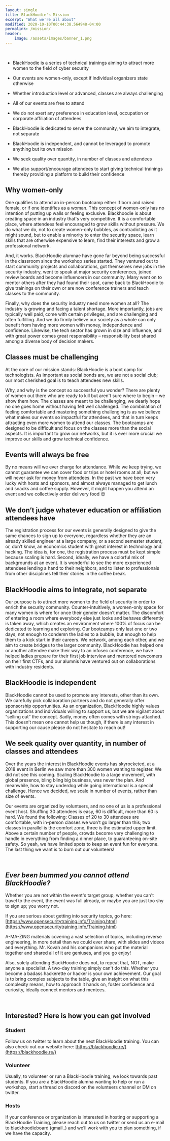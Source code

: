 ```yaml
---
layout: single
title: BlackHoodie's Mission
excerpt: "What we're all about"
modified: 2020-10-10T00:44:38.564948-04:00
permalink: /mission/
header:
    image: /assets/images/banner_1.png
---
```


<br/>


* BlackHoodie is a series of technical trainings aiming to attract more women to the field of cyber security

* Our events are women-only, except if individual organizers state otherwise

* Whether introduction level or advanced, classes are always challenging

* All of our events are free to attend

* We do not exert any preference in education level, occupation or corporate affiliation of attendees

* BlackHoodie is dedicated to serve the community, we aim to integrate, not separate

* BlackHoodie is independent, and cannot be leveraged to promote anything but its own mission

* We seek quality over quantity, in number of classes and attendees

* We also support/encourage attendees to start giving technical trainings thereby providing a platform to build their confidence  

 


## Why women-only

One qualifies to attend an in-person bootcamp either if born and raised female, or if one identifies as a woman. This concept of women-only has no intention of putting up walls or feeling exclusive. Blackhoodie is about creating space in an industry that's very competitive. It is a comfortable place, where attendees feel encouraged to grow skills without pressure. We do what we do, not to create women-only bubbles, as contradicting as it might sound, but to enable a minority to enter the security space, learn skills that are otherwise expensive to learn, find their interests and grow a professional network.

And, it works. BlackHoodie alumnae have gone far beyond being successful in the classroom since the workshop series started. They ventured out to start community projects and collaborations, got themselves new jobs in the security industry, went to speak at major security conferences, joined review boards and become influencers in our community. Many went on to mentor others after they had found their spot, came back to BlackHoodie to give trainings on their own or are now conference trainers and teach classes to the community.

Finally, why does the security industry need more women at all? The industry is growing and facing a talent shortage. More importantly, jobs are typically well paid, come with certain privileges, and are challenging and often fulfilling. And we do firmly believe our society as a whole can only benefit from having more women with money, independence and confidence. Likewise, the tech sector has grown in size and influence, and with great power comes great responsibility – responsibility best shared among a diverse body of decision makers.


## Classes must be challenging

At the core of our mission stands: BlackHoodie is a boot camp for technologists. As important as social bonds are, we are not a social club; our most cherished goal is to teach attendees new skills.

Why, and why is the concept so successful you wonder? There are plenty of women out there who are ready to kill but aren't sure where to begin – we show them how. The classes are meant to be challenging, we dearly hope no one goes home without having felt well challenged. The combination of feeling comfortable and mastering something challenging is as we believe what makes our events so impactful for attendees, and that in turn keeps attracting even more women to attend our classes. The bootcamps are designed to be difficult and focus on the classes more than the social aspects. It is important to grow our networks, but it is ever more crucial we improve our skills and grow technical confidence.


## Events will always be free

By no means will we ever charge for attendance. While we keep trying, we cannot guarantee we can cover food or trips or hotel rooms at all; but we will never ask for money from attendees. In the past we have been very lucky with hosts and sponsors, and almost always managed to get lunch and snacks and coffee supply. However, it might happen you attend an event and we collectively order delivery food 😊


## We don’t judge whatever education or affiliation attendees have

The registration process for our events is generally designed to give the same chances to sign up to everyone, regardless whether they are an already skilled engineer at a large company, or a second semester student, or, don’t know, an economics student with great interest in technology and hacking. The idea is, for one, the registration process must be kept simple because scaling is hard. Second, ideally, we have a colorful mix of backgrounds at an event. It is wonderful to see the more experienced attendees lending a hand to their neighbors, and to listen to professionals from other disciplines tell their stories in the coffee break.


## BlackHoodie aims to integrate, not separate

Our purpose is to attract more women to the field of security in order to enrich the security community. Counter-intuitively, a women-only space for many women is where for once their gender doesn’t matter. The discomfort of entering a room where everybody else just looks and behaves differently is taken away, which creates an environment where 100% of focus can be dedicated to learning and exploring. Our bootcamps only last one or two days, not enough to condemn the ladies to a bubble, but enough to help them to a kick start in their careers. We network, among each other, and we aim to create bridges to the larger community. BlackHoodie has helped one or another attendee make their way to an infosec conference, we have helped ladies prepare for their first job interview and mentored newcomers on their first CTFs, and our alumnis have ventured out on collaborations with industry residents.


## BlackHoodie is independent

BlackHoodie cannot be used to promote any interests, other than its own. We carefully pick collaboration partners and do not generally offer sponsorship opportunities. As an organization, BlackHoodie highly values organizations and individuals willing to support us, but we are vigilant about “selling out” the concept. Sadly, money often comes with strings attached. This doesn’t mean one cannot help us though, if there is any interest in supporting our cause please do not hesitate to reach out!


## We seek quality over quantity, in number of classes and attendees

Over the years the interest in BlackHoodie events has skyrocketed, at a 2018 event in Berlin we saw more than 300 women wanting to register. We did not see this coming. Scaling BlackHoodie to a large movement, with global presence, bling bling big business, was never the plan. And meanwhile, how to stay underdog while going international is a special challenge. Hence we decided, we scale in number of events, rather than size of events.

Our events are organized by volunteers, and no one of us is a professional event host. Shuffling 30 attendees is easy, 60 is difficult, more than 60 is hard. We found the following: Classes of 20 to 30 attendees are comfortable, with in-person classes we won’t go larger than this; two classes in parallel is the comfort zone, three is the estimated upper limit. Above a certain number of people, crowds become very challenging to handle in everything from finding a dinner place, to guaranteeing on-site safety. So yeah, we have limited spots to keep an event fun for everyone. The last thing we want is to burn out our volunteers!

 
<br/>

## **_Ever been bummed you cannot attend BlackHoodie?_**

Whether you are not within the event's target group, whether you can't travel to the event, the event was full already, or maybe you are just too shy to sign up; you worry not.

If you are serious about getting into security topics, go here: [https://www.opensecuritytraining.info/Training.html](https://www.opensecuritytraining.info/Training.html)

A-MA-ZING materials covering a vast selection of topics, including reverse engineering, in more detail than we could ever share, with slides and videos and everything. Mr. Kovah and his companions who put the material together and shared all of it are geniuses, and you go enjoy!

Also, solely attending BlackHoodie does not, to repeat that, NOT, make anyone a specialist. A two-day training simply can't do this. Whether you become a badass hackerette or hacker is your own achievement. Our goal is to bring complex subjects to the table, give an insight on what this complexity means, how to approach it hands on, foster confidence and curiosity, ideally connect mentors and mentees. 

<br/>

## Interested? Here is how you can get involved


### Student

Follow us on twitter to learn about the next BlackHoodie training. You can also check-out our website here: [https://blackhoodie.re/](https://blackhoodie.re/)


### Volunteer

Usually, to volunteer or run a BlackHoodie training, we look towards past students. If you are a BlackHoodie alumna wanting to help or run a workshop, start a thread on discord on the volunteers channel or DM on twitter.


### Hosts

If your conference or organization is interested in hosting or supporting a BlackHoodie Training, please reach out to us on twitter or send us an e-mail to blackhoodieboard (gmail..) and we’ll work with you to plan something, if we have the capacity.

